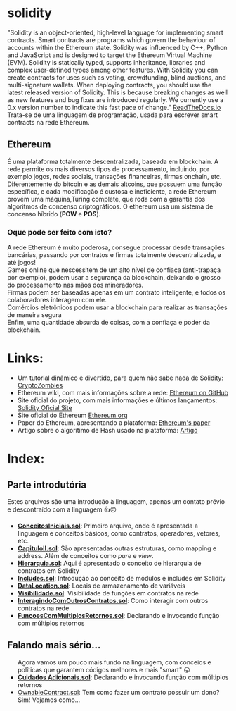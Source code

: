 # solidity
"Solidity is an object-oriented, high-level language for implementing smart contracts. Smart contracts are programs which govern the behaviour of accounts within the Ethereum state.
Solidity was influenced by C++, Python and JavaScript and is designed to target the Ethereum Virtual Machine (EVM).
Solidity is statically typed, supports inheritance, libraries and complex user-defined types among other features.
With Solidity you can create contracts for uses such as voting, crowdfunding, blind auctions, and multi-signature wallets.
When deploying contracts, you should use the latest released version of Solidity. This is because breaking changes as well as new features and bug fixes are introduced regularly. We currently use a 0.x version number to indicate this fast pace of change." <a href="https://solidity.readthedocs.io/en/v0.6.2/"> ReadTheDocs.io</a>
Trata-se de uma linguagem de programação, usada para escrever smart contracts na rede Ethereum. 
## Ethereum 
É uma plataforma totalmente descentralizada, baseada em blockchain. A rede permite os mais diversos tipos de processamento, incluindo, por exemplo jogos, redes sociais, transações financeiras, firmas onchain, etc.
Diferentemente do bitcoin e as demais altcoins, que possuem uma função específica, e cada modificação é custosa e ineficiente, a rede Ethereum provém uma máquina,Turing complete, que roda com a garantia dos algoritmos de concenso criptográficos. O ethereum usa um sistema de concenso híbrido (<strong>POW</strong> e <strong>POS</strong>).

### Oque pode ser feito com isto?
A rede Ethereum é muito poderosa, consegue processar desde transações bancárias, passando por contratos e firmas totalmente descentralizada, e até jogos! <br>
Games online que nescessitem de um alto nível de confiaça (anti-trapaça por exemplo), podem usar a segurança da blockchain, deixando o grosso do processamento nas mãos dos mineradores.<br>
Firmas podem ser baseadas apenas em um contrato inteligente, e todos os colaboradores interagem com ele.<br>
Comércios eletrônicos podem usar a blockchain para realizar as transações de maneira segura<br>
Enfim, uma quantidade absurda de coisas, com a confiaça e poder da blockchain.

# Links:
<ul>
  <li>Um tutorial dinâmico e divertido, para quem não sabe nada de Solidity: <a href="https://cryptozombies.io/">CryptoZombies</a></li>
<li>Ethereum wiki, com mais informações sobre a rede: <a href="https://github.com/ethereum/wiki/wiki"> Ethereum on GitHub</a></li>
 <li>Site oficial do projeto, com mais informações e últimos lançamentos: <a href="https://solidity.readthedocs.io/en/v0.6.2/">Solidity Oficial Site</a></li>
 <li> Site oficial do Ethereum <a href="https://ethereum.org/">Ethereum.org</a></li>
 <li> Paper do Ethereum, apresentando a plataforma: <a href="http://gavwood.com/Paper.pdf">Ethereum's paper</a></li>
 <li> Artigo sobre o algorítimo de Hash usado na plataforma: <a href="http://fchabaud.free.fr/English/Publications/sha.pdf">Artigo</a></li>
</ul>

# Index:

##  Parte introdutória
  Estes arquivos são uma introdução à linguagem, apenas um contato prévio e descontraído com a linguagem 👍🙃
  <ul>
  <li><a href="https://github.com/Davidson-Souza/solidity/blob/master/B%C3%A1sico%20Da%20Linguagem/ConceitosIniciais.sol"><strong>ConceitosIniciais.sol</strong></a>: Primeiro arquivo, onde é apresentada a linguagem e conceitos básicos, como contratos, operadores, vetores, etc.</li>
  <li><a href="https://github.com/Davidson-Souza/solidity/blob/master/Básico%20Da%20Linguagem/CapituloII.sol"><strong>CapituloII.sol</strong></a>: São apresentadas outras estruturas, como mapping e address. Além de conceitos como <i>pure</i> e <i>view</i>.</li>
  <li><a href="https://github.com/Davidson-Souza/solidity/blob/master/B%C3%A1sico%20Da%20Linguagem/Hierarquia.sol"><strong>Hierarquia.sol</strong></a>: Aqui é apresentado o conceito de hierarquia de contratos em Solidity</li>
  <li><a href="https://github.com/Davidson-Souza/solidity/blob/master/Básico%20Da%20Linguagem/Incudes.sol"><strong>Includes.sol</strong></a>: Introdução ao conceito de módulos e includes em Solidity</li>
  <li><a href="https://github.com/Davidson-Souza/solidity/blob/master/Básico%20Da%20Linguagem/DataLocation.sol"><strong>DataLocation.sol</strong></a>: Locais de armazenamento de variáveis</li>
  <li><a href="https://github.com/Davidson-Souza/solidity/blob/master/Básico%20Da%20Linguagem/Visibilidade.sol"><strong>Visibilidade.sol</strong></a>: Visibilidade de funções em contratos na rede</li>
  <li><a href="https://github.com/Davidson-Souza/solidity/blob/master/Básico%20Da%20Linguagem/Visibilidade.sol"><strong>InteragindoComOutrosContratos.sol</strong></a>: Como interagir com outros contratos na rede</li>
  <li><a href="https://github.com/Davidson-Souza/solidity/blob/master/Básico%20Da%20Linguagem/FunçoesComMultiplosRetornos.sol"><strong>FunçoesComMultiplosRetornos.sol</strong></a>: Declarando e invocando função com múltiplos retornos</li>
</ul>

## Falando mais sério...
<ul>
  Agora vamos um pouco mais fundo na linguagem, com conceios e políticas que garantem códigos melhores e mais "smart" 😜
  <li><a href="https://github.com/Davidson-Souza/solidity/blob/master/Avançando%20Mais%20Um%20Pouco/Cuidados%20Adicionais.sol"><strong>Cuidados Adicionais.sol</strong></a>: Declarando e invocando função com múltiplos retornos</li>
  <li><a href="https://github.com/Davidson-Souza/solidity/blob/master/Avançando%20Mais%20Um%20Pouco/OwnableContract.sol">OwnableContract.sol</a>: Tem como fazer um contrato possuir um dono? Sim! Vejamos como...</li>
</ul>
